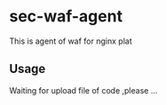 # sec-waf-agent
This is agent of waf  for nginx plat

## Usage
Waiting for upload file of code ,please ...


